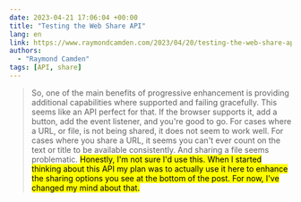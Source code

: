 ```yaml
---
date: 2023-04-21 17:06:04 +00:00
title: "Testing the Web Share API"
lang: en
link: https://www.raymondcamden.com/2023/04/20/testing-the-web-share-api
authors:
  - "Raymond Camden"
tags: [API, share]
---
```


> So, one of the main benefits of progressive enhancement is providing additional capabilities where supported and failing gracefully. This seems like an API perfect for that. If the browser supports it, add a button, add the event listener, and you're good to go. For cases where a URL, or file, is not being shared, it does not seem to work well. For cases where you share a URL, it seems you can't ever count on the text or title to be available consistently. And sharing a file seems problematic. <mark>Honestly, I'm not sure I'd use this. When I started thinking about this API my plan was to actually use it here to enhance the sharing options you see at the bottom of the post. For now, I've changed my mind about that.</mark>
